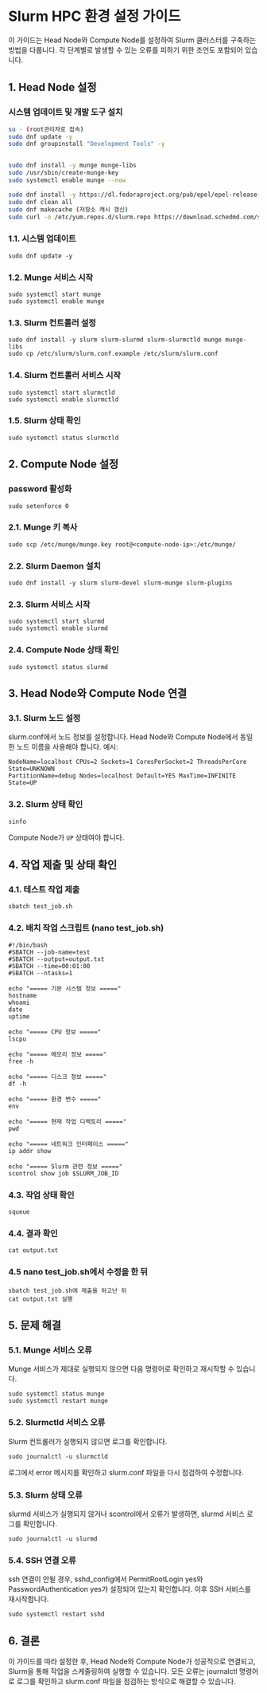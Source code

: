 # Slurm HPC 환경 설정 가이드

이 가이드는 Head Node와 Compute Node를 설정하여 Slurm 클러스터를 구축하는 방법을 다룹니다. 각 단계별로 발생할 수 있는 오류를 피하기 위한 조언도 포함되어 있습니다.

## 1. Head Node 설정

### 시스템 업데이트 및 개발 도구 설치

```bash
su - (root관리자로 접속)
sudo dnf update -y
sudo dnf groupinstall "Development Tools" -y


sudo dnf install -y munge munge-libs
sudo /usr/sbin/create-munge-key
sudo systemctl enable munge --now

sudo dnf install -y https://dl.fedoraproject.org/pub/epel/epel-release-latest-9.noarch.rpm (EPEL Repository 수동설치)
sudo dnf clean all
sudo dnf makecache (저장소 캐시 갱신)
sudo curl -o /etc/yum.repos.d/slurm.repo https://download.schedmd.com/slurm/slurm.repo (slurm 저장소 추가)
```

### 1.1. 시스템 업데이트
```shell
sudo dnf update -y
```

### 1.2. Munge 서비스 시작
```shell
sudo systemctl start munge
sudo systemctl enable munge
```

### 1.3. Slurm 컨트롤러 설정
```shell
sudo dnf install -y slurm slurm-slurmd slurm-slurmctld munge munge-libs
sudo cp /etc/slurm/slurm.conf.example /etc/slurm/slurm.conf
```

### 1.4. Slurm 컨트롤러 서비스 시작
```shell
sudo systemctl start slurmctld
sudo systemctl enable slurmctld
```

### 1.5. Slurm 상태 확인
```shell
sudo systemctl status slurmctld
```

## 2. Compute Node 설정

### password 활성화
```shell
sudo setenforce 0
```

### 2.1. Munge 키 복사
```shell
sudo scp /etc/munge/munge.key root@<compute-node-ip>:/etc/munge/
```

### 2.2. Slurm Daemon 설치
```shell
sudo dnf install -y slurm slurm-devel slurm-munge slurm-plugins
```

### 2.3. Slurm 서비스 시작
```shell
sudo systemctl start slurmd
sudo systemctl enable slurmd
```

### 2.4. Compute Node 상태 확인
```shell
sudo systemctl status slurmd
```

## 3. Head Node와 Compute Node 연결

### 3.1. Slurm 노드 설정
slurm.conf에서 노드 정보를 설정합니다. Head Node와 Compute Node에서 동일한 노드 이름을 사용해야 합니다. 예시:

```
NodeName=localhost CPUs=2 Sockets=1 CoresPerSocket=2 ThreadsPerCore State=UNKNOWN
PartitionName=debug Nodes=localhost Default=YES MaxTime=INFINITE State=UP
```

### 3.2. Slurm 상태 확인
```shell
sinfo
```

Compute Node가 `UP` 상태여야 합니다.

## 4. 작업 제출 및 상태 확인

### 4.1. 테스트 작업 제출
```shell
sbatch test_job.sh
```

### 4.2. 배치 작업 스크립트 (nano test_job.sh)
```shell
#!/bin/bash
#SBATCH --job-name=test
#SBATCH --output=output.txt
#SBATCH --time=00:01:00
#SBATCH --ntasks=1

echo "===== 기본 시스템 정보 ====="
hostname
whoami
date
uptime

echo "===== CPU 정보 ====="
lscpu

echo "===== 메모리 정보 ====="
free -h

echo "===== 디스크 정보 ====="
df -h

echo "===== 환경 변수 ====="
env

echo "===== 현재 작업 디렉토리 ====="
pwd

echo "===== 네트워크 인터페이스 ====="
ip addr show

echo "===== Slurm 관련 정보 ====="
scontrol show job $SLURM_JOB_ID
```

### 4.3. 작업 상태 확인
```shell
squeue
```

### 4.4. 결과 확인
```shell
cat output.txt
```

### 4.5 nano  test_job.sh에서 수정을 한 뒤 
```
sbatch test_job.sh에 제출을 하고난 뒤 
cat output.txt 실행 
```

## 5. 문제 해결

### 5.1. Munge 서비스 오류
Munge 서비스가 제대로 실행되지 않으면 다음 명령어로 확인하고 재시작할 수 있습니다.
```shell
sudo systemctl status munge  
sudo systemctl restart munge
```

### 5.2. Slurmctld 서비스 오류
Slurm 컨트롤러가 실행되지 않으면 로그를 확인합니다.
```shell
sudo journalctl -u slurmctld
```
로그에서 error 메시지를 확인하고 slurm.conf 파일을 다시 점검하여 수정합니다.

### 5.3. Slurm 상태 오류
slurmd 서비스가 실행되지 않거나 scontrol에서 오류가 발생하면, slurmd 서비스 로그를 확인합니다.
```shell
sudo journalctl -u slurmd
```

### 5.4. SSH 연결 오류
ssh 연결이 안될 경우, sshd_config에서 PermitRootLogin yes와 PasswordAuthentication yes가 설정되어 있는지 확인합니다. 이후 SSH 서비스를 재시작합니다.
```shell
sudo systemctl restart sshd
```

## 6. 결론

이 가이드를 따라 설정한 후, Head Node와 Compute Node가 성공적으로 연결되고, Slurm을 통해 작업을 스케줄링하여 실행할 수 있습니다. 모든 오류는 journalctl 명령어로 로그를 확인하고 slurm.conf 파일을 점검하는 방식으로 해결할 수 있습니다.
